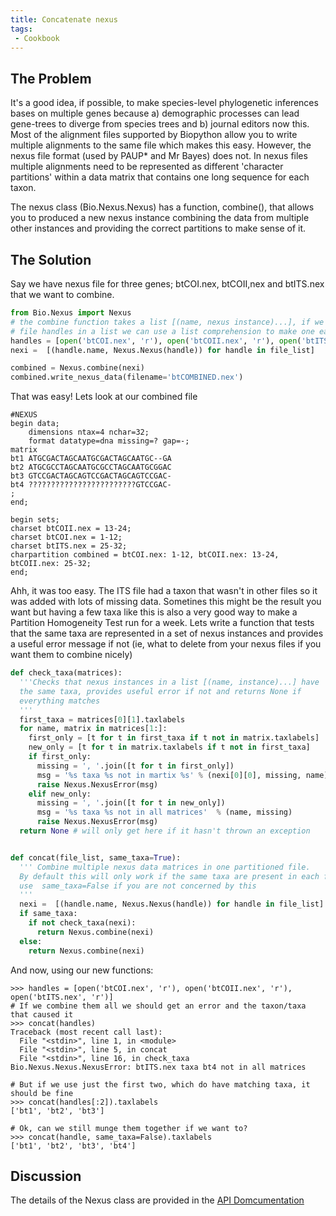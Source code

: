 ```yaml
---
title: Concatenate nexus
tags:
 - Cookbook
---
```


The Problem
-----------

It's a good idea, if possible, to make species-level phylogenetic
inferences bases on multiple genes because a) demographic processes can
lead gene-trees to diverge from species trees and b) journal editors now
this. Most of the alignment files supported by Biopython allow you to
write multiple alignments to the same file which makes this easy.
However, the nexus file format (used by PAUP\* and Mr Bayes) does not.
In nexus files multiple alignments need to be represented as different
'character partitions' within a data matrix that contains one long
sequence for each taxon.

The nexus class (Bio.Nexus.Nexus) has a function, combine(), that allows
you to produced a new nexus instance combining the data from multiple
other instances and providing the correct partitions to make sense of
it.

The Solution
------------

Say we have nexus file for three genes; btCOI.nex, btCOII,nex and
btITS.nex that we want to combine.

``` python
from Bio.Nexus import Nexus
# the combine function takes a list [(name, nexus instance)...], if we provide the
# file handles in a list we can use a list comprehension to make one easily
handles = [open('btCOI.nex', 'r'), open('btCOII.nex', 'r'), open('btITS.nex', 'r')]   
nexi =  [(handle.name, Nexus.Nexus(handle)) for handle in file_list]

combined = Nexus.combine(nexi)
combined.write_nexus_data(filename='btCOMBINED.nex')
```

That was easy! Lets look at our combined file

    #NEXUS
    begin data;
        dimensions ntax=4 nchar=32;
        format datatype=dna missing=? gap=-;
    matrix
    bt1 ATGCGACTAGCAATGCGACTAGCAATGC--GA
    bt2 ATGCGCCTAGCAATGCGCCTAGCAATGCGGAC
    bt3 GTCCGACTAGCAGTCCGACTAGCAGTCCGAC-
    bt4 ????????????????????????GTCCGAC-
    ;
    end;

    begin sets;
    charset btCOII.nex = 13-24;
    charset btCOI.nex = 1-12;
    charset btITS.nex = 25-32;
    charpartition combined = btCOI.nex: 1-12, btCOII.nex: 13-24, btCOII.nex: 25-32;
    end;

Ahh, it was too easy. The ITS file had a taxon that wasn't in other
files so it was added with lots of missing data. Sometines this might be
the result you want but having a few taxa like this is also a very good
way to make a Partition Homogeneity Test run for a week. Lets write a
function that tests that the same taxa are represented in a set of nexus
instances and provides a useful error message if not (ie, what to delete
from your nexus files if you want them to combine nicely)

``` python
def check_taxa(matrices):  
  '''Checks that nexus instances in a list [(name, instance)...] have 
  the same taxa, provides useful error if not and returns None if
  everything matches
  '''
  first_taxa = matrices[0][1].taxlabels
  for name, matrix in matrices[1:]:
    first_only = [t for t in first_taxa if t not in matrix.taxlabels]
    new_only = [t for t in matrix.taxlabels if t not in first_taxa]
    if first_only:
      missing = ', '.join([t for t in first_only])
      msg = '%s taxa %s not in martix %s' % (nexi[0][0], missing, name)
      raise Nexus.NexusError(msg)
    elif new_only:
      missing = ', '.join([t for t in new_only])
      msg = '%s taxa %s not in all matrices'  % (name, missing)
      raise Nexus.NexusError(msg)
  return None # will only get here if it hasn't thrown an exception


def concat(file_list, same_taxa=True):
  ''' Combine multiple nexus data matrices in one partitioned file.
  By default this will only work if the same taxa are present in each file
  use  same_taxa=False if you are not concerned by this
  '''    
  nexi =  [(handle.name, Nexus.Nexus(handle)) for handle in file_list]
  if same_taxa:
    if not check_taxa(nexi): 
      return Nexus.combine(nexi)
  else:
    return Nexus.combine(nexi)
```

And now, using our new functions:


    >>> handles = [open('btCOI.nex', 'r'), open('btCOII.nex', 'r'), open('btITS.nex', 'r')]
    # If we combine them all we should get an error and the taxon/taxa that caused it
    >>> concat(handles)
    Traceback (most recent call last):
      File "<stdin>", line 1, in <module>
      File "<stdin>", line 5, in concat
      File "<stdin>", line 16, in check_taxa
    Bio.Nexus.Nexus.NexusError: btITS.nex taxa bt4 not in all matrices

    # But if we use just the first two, which do have matching taxa, it should be fine
    >>> concat(handles[:2]).taxlabels
    ['bt1', 'bt2', 'bt3']

    # Ok, can we still munge them together if we want to?
    >>> concat(handle, same_taxa=False).taxlabels
    ['bt1', 'bt2', 'bt3', 'bt4']

Discussion
----------

The details of the Nexus class are provided in the [API
Domcumentation](http://www.biopython.org/DIST/docs/api/Bio.Nexus.Nexus-pysrc.html)
